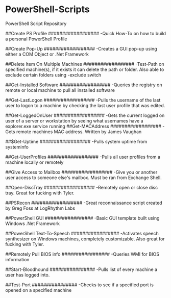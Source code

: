 # PowerShell-Scripts
PowerShell Script Repository 

##Create PS Profile
##################
  -Quick How-To on how to build a personal PowerShell Profile

##Create Pop-Up
##################
  -Creates a GUI pop-up using either a COM Object or .Net Framework

##Delete Item On Multiple Machines
##################
  -Test-Path on specified machine(s), if it exists it can delete the path or folder.  Also able to exclude certain folders using -exclude switch

##Get-Installed Software
##################
  -Queries the registry on remote or local machine to pull all installed software
  
##Get-LastLogon
##################
  -Pulls the username of the last user to logon to a machine by checking the last user profile that was edited.

##Get-LoggedOnUser
##################
  -Gets the current logged on user of a server or workstation by seeing what usernames have a explorer.exe service running
##Get-MACAddress
##################
  -Gets remote machines MAC address.  Written by James Vaughan 
  
##$Get-Uptime
##################
  -Pulls system uptime from systeminfo

##Get-UserProfiles
##################
  -Pulls all user profiles from a machine locally or remotely
  
##Give Access to Mailbox
##################
  -Give you or another user access to someone else's mailbox.  Must be ran from Exchange Shell.
  
##Open-DiscTray
##################
  -Remotely open or close disc tray.  Great for fucking with Tyler.
  
##PSRecon
##################
  -Great reconnaissance script created by Greg Foss at LogRhythm Labs

##PowerShell GUI
#################
  -Basic GUI template built using Windows .Net Framework

##PowerShell Text-To-Speech
#################
  -Activates speech synthesizer on Windows machines, completely customizable.  Also great for fucking with Tyler.
  
##Remotely Pull BIOS info
#################
  -Queries WMI for BIOS information

##Start-Bloodhound
################
  -Pulls list of every machine a user has logged into.

##Test-Port
################
  -Checks to see if a specified port is opened on a specified machine
